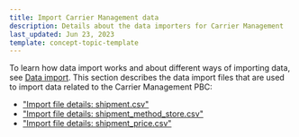 ```yaml
---
title: Import Carrier Management data
description: Details about the data importers for Carrier Management
last_updated: Jun 23, 2023
template: concept-topic-template
---
```

To learn how data import works and about different ways of importing data, see [Data import](/docs/dg/dev/data-import/{{page.version}}/data-import.html). This section describes the data import files that are used to import data related to the Carrier Management PBC:

* ["Import file details: shipment.csv"](/docs/pbc/all/carrier-management/{{page.version}}/base-shop/import-and-export-data/import-file-details-shipment.csv.html)
* ["Import file details: shipment_method_store.csv"](/docs/pbc/all/carrier-management/{{page.version}}/base-shop/import-and-export-data/import-file-details-shipment-method-store.csv.html)
* ["Import file details: shipment_price.csv"](/docs/pbc/all/carrier-management/{{page.version}}/base-shop/import-and-export-data/import-file-details-shipment-price.csv.html)

